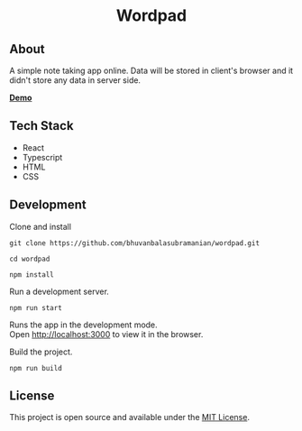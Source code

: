 <h1 align='center'>Wordpad</h1>

## About

A simple note taking app online. Data will be stored in client's browser and it didn't store any data in server side.

**[Demo](https://wordpad.netlify.app)**

## Tech Stack

- React
- Typescript
- HTML
- CSS

## Development

Clone and install

```shell
git clone https://github.com/bhuvanbalasubramanian/wordpad.git

cd wordpad

npm install
```

Run a development server.

```shell
npm run start
```

Runs the app in the development mode.\
Open [http://localhost:3000](http://localhost:3000) to view it in the browser.

Build the project.

```shell
npm run build
```

## License

This project is open source and available under the [MIT License](LICENSE).
